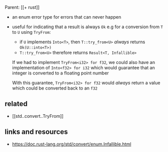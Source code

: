 Parent: [[+ rust]]

- an enum error type for errors that can never happen
- useful for indicating that a result is always `Ok`
    e.g for a conversion from `T` to `U` using `TryFrom`:

    * if `U` implements `Into<T>`, then `T::try_from<U>` _always_ returns
        `Ok(U::into<T>)`
    * `T::try_from<U>` therefore returns `Result<T, Infallible>`

    If we had to implement `TryFrom<i32> for f32`, we could also have an
    implementation of `Into<f32> for i32` which would guarantee that an integer
    is converted to a floating point number

    With this guarantee, `TryFrom<i32> for f32` would _always_ return a value
    which could be converted back to an `f32`

## related

- [[std..convert..TryFrom]]

## links and resources

- https://doc.rust-lang.org/std/convert/enum.Infallible.html
